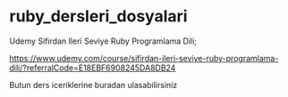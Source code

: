 # ruby_dersleri_dosyalari

Udemy Sifirdan Ileri Seviye Ruby Programlama Dili;

https://www.udemy.com/course/sifirdan-ileri-seviye-ruby-programlama-dili/?referralCode=E18EBF6908245DA8DB24

Butun ders iceriklerine buradan ulasabilirsiniz
